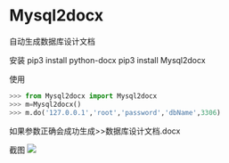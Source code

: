 # Mysql2docx
自动生成数据库设计文档

安装
pip3 install python-docx
pip3 install Mysql2docx


使用
```python
>>> from Mysql2docx import Mysql2docx
>>> m=Mysql2docx()
>>> m.do('127.0.0.1','root','password','dbName',3306)
```
如果参数正确会成功生成>>数据库设计文档.docx

截图
![](https://gitee.com/icecooly/Mysql2docx/attach_files/download?i=92254&u=http%3A%2F%2Ffiles.git.oschina.net%2Fgroup1%2FM00%2F01%2FC2%2FPaAvDFmfB1aAJHJAAAKrDJmxm3s571.png%3Ftoken%3Dbe03962b66f41ed6121c126d92238e70%26ts%3D1503594613%26attname%3Ddoc1.png)